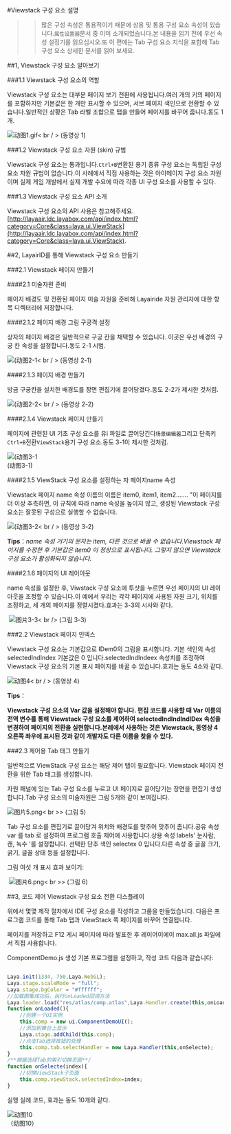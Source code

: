 #Viewstack 구성 요소 설명

>> 많은 구성 속성은 통용적이기 때문에 상용 및 통용 구성 요소 속성이 있습니다.`属性设置器`문서 중 이미 소개되었습니다.본 내용을 읽기 전에 우선 속성 설정기를 읽으십시오.또 이 편에는 Tab 구성 요소 지식을 포함해 Tab 구성 요소 상세한 문서를 읽어 보세요.

##1, Viewstack 구성 요소 알아보기

###1.1 Viewstack 구성 요소의 역할

Viewstack 구성 요소는 대부분 페이지 보기 전환에 사용됩니다.여러 개의 키의 페이지를 포함하지만 기본값은 한 개만 표시할 수 있으며, 서브 페이지 색인으로 전환할 수 있습니다.일반적인 상황은 Tab 라벨 조합으로 탭을 만들어 페이지를 바꾸어 줍니다.동도 1개.

![动图1.gif](img/1.gif)< br / > (동영상 1)

###1.2 Viewstack 구성 요소 자원 (skin) 규범

Viewstack 구성 요소는 통과입니다.`Ctrl+B`변환된 용기 종류 구성 요소는 독립된 구성 요소 자원 규범이 없습니다.이 사례에서 직접 사용하는 것은 아이메이지 구성 요소 자원이며 실제 게임 개발에서 실제 개발 수요에 따라 각종 UI 구성 요소를 사용할 수 있다.

###1.3 Viewstack 구성 요소 API 소개

Viewstack 구성 요소의 API 사용은 참고해주세요.[http://layaair.ldc.layabox.com/api/index.html?category=Core&class=laya.ui.ViewStack](http://layaair.ldc.layabox.com/api/index.html?category=Core&class=laya.ui.ViewStack).



##2, LayairID를 통해 Viewstack 구성 요소 만들기

###2.1 Viewstack 페이지 만들기

####2.1 미술자원 준비

페이지 배경도 및 전환된 페이지 미술 자원을 준비해 Layairide 자원 관리자에 대한 항목 디렉터리에 저장합니다.

####2.1.2 페이지 배경 그림 구궁격 설정

상자의 페이지 배경은 일반적으로 구궁 칸을 채택할 수 있습니다. 이곳은 우선 배경의 구궁 칸 속성을 설정합니다.동도 2-1 시범.

![(动图2-1](img/2-1.gif)< br / > (동영상 2-1)

####2.1.3 페이지 배경 만들기

방금 구궁칸을 설치한 배경도를 장면 편집기에 끌어당겼다.동도 2-2가 제시한 것처럼.

![(动图2-2](img/2-2.gif)< br / > (동영상 2-2)

####2.1.4 Viewstack 페이지 만들기

페이지에 관련된 UI 기초 구성 요소를 유i 파일로 끌어당긴다`场景编辑器`그리고 단축키`Ctrl+B`전환`ViewStack`용기 구성 요소.동도 3-1이 제시한 것처럼.

![(动图3-1](img/3-1.gif) <br /> (动图3-1)







####2.1.5 ViewStack 구성 요소를 설정하는 자 페이지name 속성

Viewstack 페이지 name 속성 이름의 이름은 item0, item1, item2....... "이 페이지를 더 이상 추측하면, 이 규칙에 따라 name 속성을 높이지 않고, 생성된 Viewstack 구성 요소는 잘못된 구성으로 실행할 수 없습니다.

![(动图3-2](img/3-2.gif)< br / > (동영상 3-2)

**Tips**：*name 속성 거기의 문자는 item, 다른 것으로 바꿀 수 없습니다.Viewstack 페이지를 수정한 후 기본값은 item0 이 정상으로 표시됩니다. 그렇지 않으면 Viewstack 구성 요소가 활성화되지 않습니다.*



####2.1.6 페이지의 UI 레이아웃

name 속성을 설정한 후, Viwstack 구성 요소에 투샷을 누르면 우선 페이지의 UI 레이아웃을 조정할 수 있습니다.이 예에서 우리는 각각 페이지에 사용된 자원 크기, 위치를 조정하고, 세 개의 페이지를 정렬시켰다.효과는 3-3의 시사와 같다.



​        ![图片3-3](img/3-3.png)< br /> (그림 3-3)



###2.2 Viewstack 페이지 인덱스

Viewstack 구성 요소는 기본값으로 IDem0의 그림을 표시합니다. 기본 색인의 속성 selectedIndIndex 기본값은 0 입니다.selectedIndIndeex 속성치를 조정하여 Viewstack 구성 요소의 기본 표시 페이지를 바꿀 수 있습니다.효과는 동도 4소와 같다.

![动图4](img/4.gif)< br / > (동영상 4)

**Tips**：

**Viewstack 구성 요소의 Var 값을 설정해야 합니다. 편집 코드를 사용할 때 Var 이름의 전역 변수를 통해 Viewstack 구성 요소를 제어하여 selectedIndIndIndIDex 속성을 변경하여 페이지의 전환을 실현합니다.본례에서 사용하는 것은 Viewstack, 동영상 4 오른쪽 좌우에 표시된 것과 같이 개발자도 다른 이름을 찾을 수 있다.**



###2.3 제어용 Tab 태그 만들기

일반적으로 ViewStack 구성 요소는 해당 제어 탭이 필요합니다. Viewstack 페이지 전환을 위한 Tab 태그를 생성합니다.

자원 패널에 있는 Tab 구성 요소를 누르고 UI 페이지로 끌어당기는 장면을 편집기 생성합니다.Tab 구성 요소의 미술자원은 그림 5개와 같이 보여집니다.

​![图片5.png](img/5.png)< br >>
(그림 5)

Tab 구성 요소를 편집기로 끌어당겨 위치와 배경도를 맞추어 맞추어 줍니다.공유 속성 var 를 tab 로 설정하여 프로그램 호출 제어에 사용합니다.상용 속성 labels' 눈사람, 캔, 녹수 '를 설정합니다. 선택한 단추 색인 selectex 0 입니다.다른 속성 중 글꼴 크기, 굵기, 글꼴 상태 등을 설정합니다.

그림 여섯 개 표시 효과 보이기:



​        ![图片6.png](img/6.png)< br >>
(그림 6)



##3, 코드 제어 Viewstack 구성 요소 전환 디스플레이

위에서 몇몇 제작 절차에서 IDE 구성 요소를 작성하고 그룹을 만들었습니다. 다음은 프로그램 코드를 통해 Tab 탭과 ViewStack 쪽 페이지를 바꾸어 연결됩니다.

페이지를 저장하고 F12 게시 페이지에 따라 발표한 후 레이어이에이 max.all.js 파일에서 직접 사용합니다.



ComponentDemo.js 생성 기본 프로그램을 설정하고, 작성 코드 다음과 같습니다:


```javascript

Laya.init(1334, 750,Laya.WebGL);
Laya.stage.scaleMode = "full";
Laya.stage.bgColor = "#ffffff";
//加载图集成功后，执行onLoaded回调方法
Laya.loader.load("res/atlas/comp.atlas",Laya.Handler.create(this,onLoaded));
function onLoaded(){
    //创建一个UI实例
    this.comp = new ui.ComponentDemoUI();
    //添加到舞台上显示
    Laya.stage.addChild(this.comp);
    //点击Tab选择按钮的处理
    this.comp.tab.selectHandler = new Laya.Handler(this,onSelecte);
}
/**根据选择Tab的索引切换页面**/
function onSelecte(index){
    //切换ViewStack子页面
    this.comp.viewStack.selectedIndex=index;
}
```


실행 실례 코드, 효과는 동도 10개와 같다.

![动图10](img/1.gif)<br/>（动图10） 